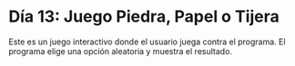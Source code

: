 # Día 13: Juego Piedra, Papel o Tijera

Este es un juego interactivo donde el usuario juega contra el programa. El programa elige una opción aleatoria y muestra
el resultado.
